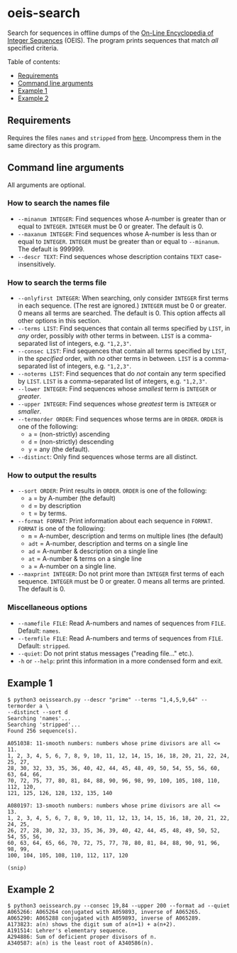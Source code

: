 # oeis-search
Search for sequences in offline dumps of the [On-Line Encyclopedia of Integer Sequences](https://oeis.org) (OEIS). The program prints sequences that match *all* specified criteria.

Table of contents:
* [Requirements](#requirements)
* [Command line arguments](#command-line-arguments)
* [Example 1](#example-1)
* [Example 2](#example-2)

## Requirements
Requires the files `names` and `stripped` from [here](https://oeis.org/wiki/QandA_For_New_OEIS#The_files_stripped.gz.2C_names.gz). Uncompress them in the same directory as this program.

## Command line arguments
All arguments are optional.

### How to search the names file
* `--minanum INTEGER`: Find sequences whose A-number is greater than or equal to `INTEGER`. `INTEGER` must be 0 or greater. The default is 0.
* `--maxanum INTEGER`: Find sequences whose A-number is less than or equal to `INTEGER`. `INTEGER` must be greater than or equal to `--minanum`. The default is 999999.
* `--descr TEXT`: Find sequences whose description contains `TEXT` case-insensitively.

### How to search the terms file
* `--onlyfirst INTEGER`: When searching, only consider `INTEGER` first terms in each sequence. (The rest are ignored.) `INTEGER` must be 0 or greater. 0 means all terms are searched. The default is 0. This option affects all other options in this section.
* `--terms LIST`: Find sequences that contain all terms specified by `LIST`, in *any* order, possibly *with* other terms in between. `LIST` is a comma-separated list of integers, e.g. `"1,2,3"`.
* `--consec LIST`: Find sequences that contain all terms specified by `LIST`, in the *specified* order, with *no* other terms in between. `LIST` is a comma-separated list of integers, e.g. `"1,2,3"`.
* `--noterms LIST`: Find sequences that do *not* contain any term specified by `LIST`. `LIST` is a comma-separated list of integers, e.g. `"1,2,3"`.
* `--lower INTEGER`: Find sequences whose *smallest* term is `INTEGER` or *greater*.
* `--upper INTEGER`: Find sequences whose *greatest* term is `INTEGER` or *smaller*.
* `--termorder ORDER`: Find sequences whose terms are in `ORDER`. `ORDER` is one of the following:
  * `a` = (non-strictly) ascending
  * `d` = (non-strictly) descending
  * `y` = any (the default).
* `--distinct`: Only find sequences whose terms are all distinct.

### How to output the results
* `--sort ORDER`: Print results in `ORDER`. `ORDER` is one of the following:
  * `a` = by A-number (the default)
  * `d` = by description
  * `t` = by terms.
* `--format FORMAT`: Print information about each sequence in `FORMAT`. `FORMAT` is one of the following:
  * `m` = A-number, description and terms on multiple lines (the default)
  * `adt` = A-number, description and terms on a single line
  * `ad` = A-number & description on a single line
  * `at` = A-number & terms on a single line
  * `a` = A-number on a single line.
* `--maxprint INTEGER`: Do not print more than `INTEGER` first terms of each sequence. `INTEGER` must be 0 or greater. 0 means all terms are printed. The default is 0.

### Miscellaneous options
* `--namefile FILE`: Read A-numbers and names of sequences from `FILE`. Default: `names`.
* `--termfile FILE`: Read A-numbers and terms of sequences from `FILE`. Default: `stripped`.
* `--quiet`: Do not print status messages ("reading file..." etc.).
* `-h` or `--help`: print this information in a more condensed form and exit.

## Example 1
```
$ python3 oeissearch.py --descr "prime" --terms "1,4,5,9,64" --termorder a \
--distinct --sort d
Searching 'names'...
Searching 'stripped'...
Found 256 sequence(s).

A051038: 11-smooth numbers: numbers whose prime divisors are all <= 11.
1, 2, 3, 4, 5, 6, 7, 8, 9, 10, 11, 12, 14, 15, 16, 18, 20, 21, 22, 24, 25, 27,
28, 30, 32, 33, 35, 36, 40, 42, 44, 45, 48, 49, 50, 54, 55, 56, 60, 63, 64, 66,
70, 72, 75, 77, 80, 81, 84, 88, 90, 96, 98, 99, 100, 105, 108, 110, 112, 120,
121, 125, 126, 128, 132, 135, 140

A080197: 13-smooth numbers: numbers whose prime divisors are all <= 13.
1, 2, 3, 4, 5, 6, 7, 8, 9, 10, 11, 12, 13, 14, 15, 16, 18, 20, 21, 22, 24, 25,
26, 27, 28, 30, 32, 33, 35, 36, 39, 40, 42, 44, 45, 48, 49, 50, 52, 54, 55, 56,
60, 63, 64, 65, 66, 70, 72, 75, 77, 78, 80, 81, 84, 88, 90, 91, 96, 98, 99,
100, 104, 105, 108, 110, 112, 117, 120

(snip)
```

## Example 2
```
$ python3 oeissearch.py --consec 19,84 --upper 200 --format ad --quiet
A065266: A065264 conjugated with A059893, inverse of A065265.
A065290: A065288 conjugated with A059893, inverse of A065289.
A173823: a(n) shows the digit sum of a(n+1) + a(n+2).
A191514: Lehrer's elementary sequence.
A294886: Sum of deficient proper divisors of n.
A340587: a(n) is the least root of A340586(n).
```
